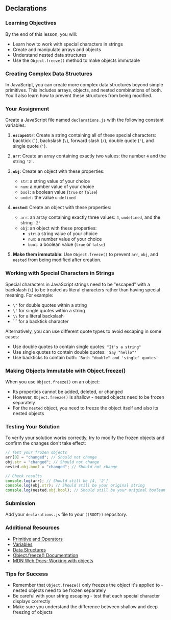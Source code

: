 ## Declarations

### Learning Objectives

By the end of this lesson, you will:

- Learn how to work with special characters in strings
- Create and manipulate arrays and objects
- Understand nested data structures
- Use the `Object.freeze()` method to make objects immutable

### Creating Complex Data Structures

In JavaScript, you can create more complex data structures beyond simple primitives. This includes arrays, objects, and nested combinations of both. You'll also learn how to prevent these structures from being modified.

### Your Assignment

Create a JavaScript file named `declarations.js` with the following constant variables:

1. **`escapeStr`**: Create a string containing all of these special characters: backtick (`` ` ``), backslash (`\`), forward slash (`/`), double quote (`"`), and single quote (`'`).

2. **`arr`**: Create an array containing exactly two values: the number `4` and the string `'2'`.

3. **`obj`**: Create an object with these properties:

   - `str`: a string value of your choice
   - `num`: a number value of your choice
   - `bool`: a boolean value (`true` or `false`)
   - `undef`: the value `undefined`

4. **`nested`**: Create an object with these properties:

   - `arr`: an array containing exactly three values: `4`, `undefined`, and the string `'2'`
   - `obj`: an object with these properties:
     - `str`: a string value of your choice
     - `num`: a number value of your choice
     - `bool`: a boolean value (`true` or `false`)

5. **Make them immutable**: Use `Object.freeze()` to prevent `arr`, `obj`, and `nested` from being modified after creation.

### Working with Special Characters in Strings

Special characters in JavaScript strings need to be "escaped" with a backslash (`\`) to be treated as literal characters rather than having special meaning. For example:

- `\"` for double quotes within a string
- `\'` for single quotes within a string
- `\\` for a literal backslash
- `\`` for a backtick character

Alternatively, you can use different quote types to avoid escaping in some cases:

- Use double quotes to contain single quotes: `"It's a string"`
- Use single quotes to contain double quotes: `'Say "hello"'`
- Use backticks to contain both: `` `Both "double" and 'single' quotes` ``

### Making Objects Immutable with Object.freeze()

When you use `Object.freeze()` on an object:

- Its properties cannot be added, deleted, or changed
- However, `Object.freeze()` is shallow - nested objects need to be frozen separately
- For the `nested` object, you need to freeze the object itself and also its nested objects

### Testing Your Solution

To verify your solution works correctly, try to modify the frozen objects and confirm the changes don't take effect:

```javascript
// Test your frozen objects
arr[0] = "changed"; // Should not change
obj.str = "changed"; // Should not change
nested.obj.bool = "changed"; // Should not change

// Check results
console.log(arr); // Should still be [4, '2']
console.log(obj.str); // Should still be your original string
console.log(nested.obj.bool); // Should still be your original boolean
```

### Submission

Add your `declarations.js` file to your `((ROOT))` repository.

### Additional Resources

- [Primitive and Operators](https://nan-academy.github.io/js-training/examples/primitive-and-operators.js)
- [Variables](https://nan-academy.github.io/js-training/examples/variables.js)
- [Data Structures](https://nan-academy.github.io/js-training/examples/data-structures.js)
- [Object.freeze() Documentation](https://devdocs.io/javascript/global_objects/object/freeze)
- [MDN Web Docs: Working with objects](https://developer.mozilla.org/en-US/docs/Web/JavaScript/Guide/Working_with_Objects)

### Tips for Success

- Remember that `Object.freeze()` only freezes the object it's applied to - nested objects need to be frozen separately
- Be careful with your string escaping - test that each special character displays correctly
- Make sure you understand the difference between shallow and deep freezing of objects
